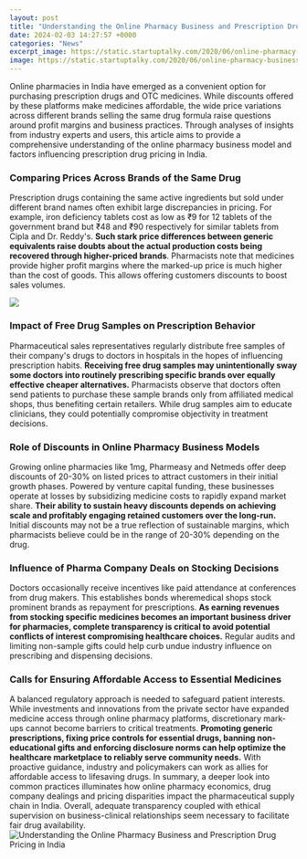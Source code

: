 ```yaml
---
layout: post
title: "Understanding the Online Pharmacy Business and Prescription Drug Pricing in India"
date: 2024-02-03 14:27:57 +0000
categories: "News"
excerpt_image: https://static.startuptalky.com/2020/06/online-pharmacy-business_startuptalky.jpg
image: https://static.startuptalky.com/2020/06/online-pharmacy-business_startuptalky.jpg
---
```


Online pharmacies in India have emerged as a convenient option for purchasing prescription drugs and OTC medicines. While discounts offered by these platforms make medicines affordable, the wide price variations across different brands selling the same drug formula raise questions around profit margins and business practices. Through analyses of insights from industry experts and users, this article aims to provide a comprehensive understanding of the online pharmacy business model and factors influencing prescription drug pricing in India.
### Comparing Prices Across Brands of the Same Drug
Prescription drugs containing the same active ingredients but sold under different brand names often exhibit large discrepancies in pricing. For example, iron deficiency tablets cost as low as ₹9 for 12 tablets of the government brand but ₹48 and ₹90 respectively for similar tablets from Cipla and Dr. Reddy's. **Such stark price differences between generic equivalents raise doubts about the actual production costs being recovered through higher-priced brands**. Pharmacists note that medicines provide higher profit margins where the marked-up price is much higher than the cost of goods. This allows offering customers discounts to boost sales volumes. 

![](https://static.startuptalky.com/2021/04/How-To-Start-An-Online-Pharmacy-Business-In-India--Growth--And-Future-Of-E-pharmacy-In-India_startuptalky.png)
### Impact of Free Drug Samples on Prescription Behavior
Pharmaceutical sales representatives regularly distribute free samples of their company's drugs to doctors in hospitals in the hopes of influencing prescription habits. **Receiving free drug samples may unintentionally sway some doctors into routinely prescribing specific brands over equally effective cheaper alternatives.** Pharmacists observe that doctors often send patients to purchase these sample brands only from affiliated medical shops, thus benefiting certain retailers. While drug samples aim to educate clinicians, they could potentially compromise objectivity in treatment decisions.
### Role of Discounts in Online Pharmacy Business Models     
Growing online pharmacies like 1mg, Pharmeasy and Netmeds offer deep discounts of 20-30% on listed prices to attract customers in their initial growth phases. Powered by venture capital funding, these businesses operate at losses by subsidizing medicine costs to rapidly expand market share. **Their ability to sustain heavy discounts depends on achieving scale and profitably engaging retained customers over the long-run.** Initial discounts may not be a true reflection of sustainable margins, which pharmacists believe could be in the range of 20-30% depending on the drug.
### Influence of Pharma Company Deals on Stocking Decisions
Doctors occasionally receive incentives like paid attendance at conferences from drug makers. This establishes bonds wheremedical shops stock prominent brands as repayment for prescriptions. **As earning revenues from stocking specific medicines becomes an important business driver for pharmacies, complete transparency is critical to avoid potential conflicts of interest compromising healthcare choices.** Regular audits and limiting non-sample gifts could help curb undue industry influence on prescribing and dispensing decisions.
### Calls for Ensuring Affordable Access to Essential Medicines 
A balanced regulatory approach is needed to safeguard patient interests. While investments and innovations from the private sector have expanded medicine access through online pharmacy platforms, discretionary mark-ups cannot become barriers to critical treatments. **Promoting generic prescriptions, fixing price controls for essential drugs, banning non-educational gifts and enforcing disclosure norms can help optimize the healthcare marketplace to reliably serve community needs.** With proactive guidance, industry and policymakers can work as allies for affordable access to lifesaving drugs.
In summary, a deeper look into common practices illuminates how online pharmacy economics, drug company dealings and pricing disparities impact the pharmaceutical supply chain in India. Overall, adequate transparency coupled with ethical supervision on business-clinical relationships seem necessary to facilitate fair drug availability.
![Understanding the Online Pharmacy Business and Prescription Drug Pricing in India](https://static.startuptalky.com/2020/06/online-pharmacy-business_startuptalky.jpg)